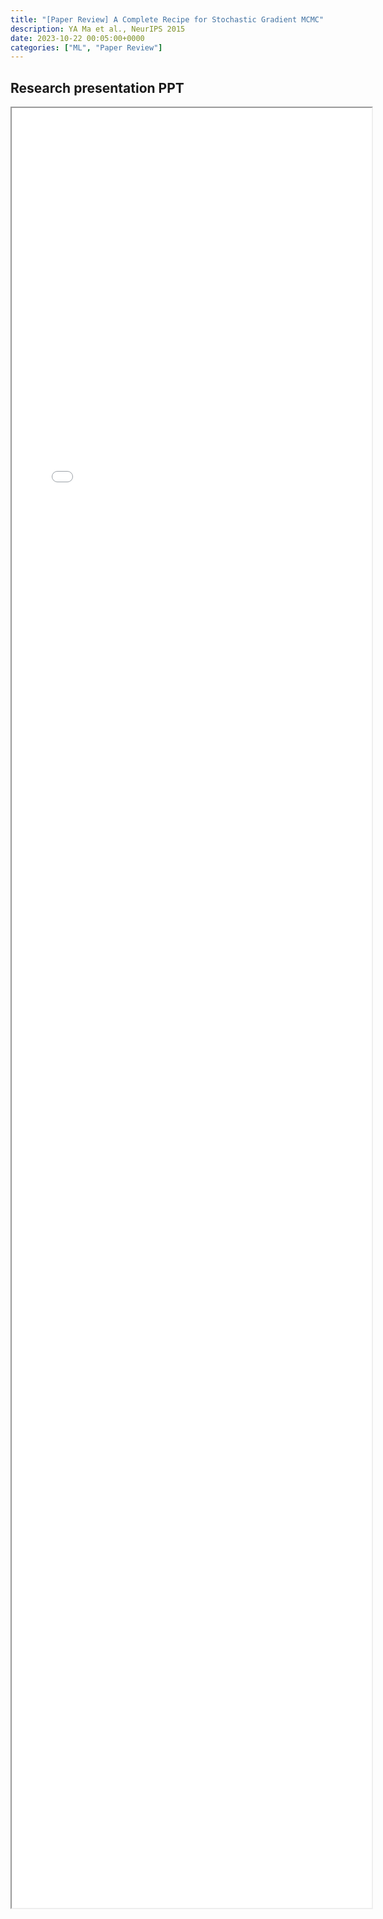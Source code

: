 ```yaml
---
title: "[Paper Review] A Complete Recipe for Stochastic Gradient MCMC" 
description: YA Ma et al., NeurIPS 2015
date: 2023-10-22 00:05:00+0000
categories: ["ML", "Paper Review"]
---
```



## Research presentation PPT 

<iframe src= ppt.pdf#toolbar=0&navpanes=0 style="display:block; width:60vw; height: 72vh"></iframe>
